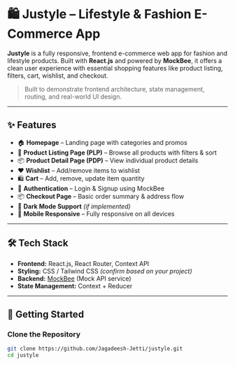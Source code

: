 # 🛍️ Justyle – Lifestyle & Fashion E-Commerce App

**Justyle** is a fully responsive, frontend e-commerce web app for fashion and lifestyle products. Built with **React.js** and powered by **MockBee**, it offers a clean user experience with essential shopping features like product listing, filters, cart, wishlist, and checkout.

> Built to demonstrate frontend architecture, state management, routing, and real-world UI design.

---

## ✨ Features

- 🏠 **Homepage** – Landing page with categories and promos  
- 🛒 **Product Listing Page (PLP)** – Browse all products with filters & sort  
- 📦 **Product Detail Page (PDP)** – View individual product details  
- ❤️ **Wishlist** – Add/remove items to wishlist  
- 🛍️ **Cart** – Add, remove, update item quantity  
- 🔐 **Authentication** – Login & Signup using MockBee  
- 📦 **Checkout Page** – Basic order summary & address flow  
- 🌙 **Dark Mode Support** *(if implemented)*  
- 📱 **Mobile Responsive** – Fully responsive on all devices

---

## 🛠 Tech Stack

- **Frontend:** React.js, React Router, Context API  
- **Styling:** CSS / Tailwind CSS *(confirm based on your project)*  
- **Backend:** [MockBee](https://mockbee.netlify.app/) (Mock API service)  
- **State Management:** Context + Reducer

---

## 🚀 Getting Started

### Clone the Repository
```bash
git clone https://github.com/Jagadeesh-Jetti/justyle.git
cd justyle

